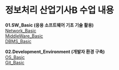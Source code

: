 # 정보처리 산업기사B 수업 내용

**01.SW_Basic (응용 소프트웨어 기초 기술 활용)**        
[Network_Basic](1.SW_Basic/01.Network_Basic/README.md)          
[MiddleWare_Basic](1.SW_Basic/02.MiddleWare_Basic/README.md)           
[DBMS_Basic](1.SW_Basic/03.DBMS_Basic/README.md)

**02.Development_Environment (개발자 환경 구축)**            
[OS_Basic](2.Development_Environment/01.OS_Basic/README.md)  
[Git_Basic](2.Development_Environment/02.Git_Basic/README.md)  
